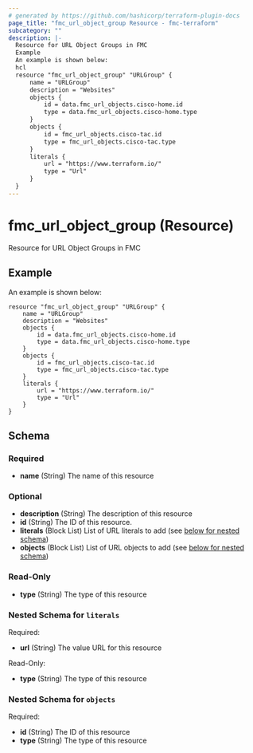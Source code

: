```yaml
---
# generated by https://github.com/hashicorp/terraform-plugin-docs
page_title: "fmc_url_object_group Resource - fmc-terraform"
subcategory: ""
description: |-
  Resource for URL Object Groups in FMC
  Example
  An example is shown below:
  hcl
  resource "fmc_url_object_group" "URLGroup" {
      name = "URLGroup"
      description = "Websites"
      objects {
          id = data.fmc_url_objects.cisco-home.id
          type = data.fmc_url_objects.cisco-home.type
      }
      objects {
          id = fmc_url_objects.cisco-tac.id
          type = fmc_url_objects.cisco-tac.type
      }
      literals {
          url = "https://www.terraform.io/"
          type = "Url"
      }
  }
---
```


# fmc_url_object_group (Resource)

Resource for URL Object Groups in FMC

## Example
An example is shown below: 
```hcl
resource "fmc_url_object_group" "URLGroup" {
    name = "URLGroup"
    description = "Websites"
    objects {
        id = data.fmc_url_objects.cisco-home.id
        type = data.fmc_url_objects.cisco-home.type
    }
    objects {
        id = fmc_url_objects.cisco-tac.id
        type = fmc_url_objects.cisco-tac.type
    }
    literals {
        url = "https://www.terraform.io/"
        type = "Url"
    }
}
```



<!-- schema generated by tfplugindocs -->
## Schema

### Required

- **name** (String) The name of this resource

### Optional

- **description** (String) The description of this resource
- **id** (String) The ID of this resource.
- **literals** (Block List) List of URL literals to add (see [below for nested schema](#nestedblock--literals))
- **objects** (Block List) List of URL objects to add (see [below for nested schema](#nestedblock--objects))

### Read-Only

- **type** (String) The type of this resource

<a id="nestedblock--literals"></a>
### Nested Schema for `literals`

Required:

- **url** (String) The value URL for this resource

Read-Only:

- **type** (String) The type of this resource


<a id="nestedblock--objects"></a>
### Nested Schema for `objects`

Required:

- **id** (String) The ID of this resource
- **type** (String) The type of this resource


